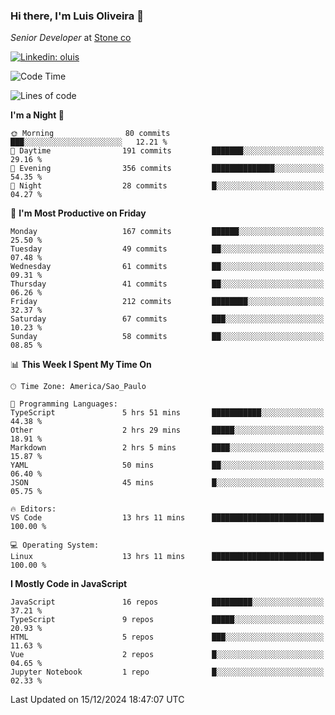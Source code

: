 ### Hi there, I'm Luis Oliveira 👋
*Senior Developer* at [Stone co](https://www.stone.com.br)  

[![Linkedin: oluis](https://img.shields.io/badge/-ooluis-blue?style=flat-square&logo=Linkedin&logoColor=white&link=https://www.linkedin.com/in/ooluis)](https://www.linkedin.com/in/ooluis/)

<!--START_SECTION:waka-->
![Code Time](http://img.shields.io/badge/Code%20Time-4%2C454%20hrs-blue)

![Lines of code](https://img.shields.io/badge/From%20Hello%20World%20I%27ve%20Written-356.0%20thousand%20lines%20of%20code-blue)

**I'm a Night 🦉** 

```text
🌞 Morning                80 commits          ███░░░░░░░░░░░░░░░░░░░░░░   12.21 % 
🌆 Daytime                191 commits         ███████░░░░░░░░░░░░░░░░░░   29.16 % 
🌃 Evening                356 commits         ██████████████░░░░░░░░░░░   54.35 % 
🌙 Night                  28 commits          █░░░░░░░░░░░░░░░░░░░░░░░░   04.27 % 
```
📅 **I'm Most Productive on Friday** 

```text
Monday                   167 commits         ██████░░░░░░░░░░░░░░░░░░░   25.50 % 
Tuesday                  49 commits          ██░░░░░░░░░░░░░░░░░░░░░░░   07.48 % 
Wednesday                61 commits          ██░░░░░░░░░░░░░░░░░░░░░░░   09.31 % 
Thursday                 41 commits          ██░░░░░░░░░░░░░░░░░░░░░░░   06.26 % 
Friday                   212 commits         ████████░░░░░░░░░░░░░░░░░   32.37 % 
Saturday                 67 commits          ███░░░░░░░░░░░░░░░░░░░░░░   10.23 % 
Sunday                   58 commits          ██░░░░░░░░░░░░░░░░░░░░░░░   08.85 % 
```


📊 **This Week I Spent My Time On** 

```text
🕑︎ Time Zone: America/Sao_Paulo

💬 Programming Languages: 
TypeScript               5 hrs 51 mins       ███████████░░░░░░░░░░░░░░   44.38 % 
Other                    2 hrs 29 mins       █████░░░░░░░░░░░░░░░░░░░░   18.91 % 
Markdown                 2 hrs 5 mins        ████░░░░░░░░░░░░░░░░░░░░░   15.87 % 
YAML                     50 mins             ██░░░░░░░░░░░░░░░░░░░░░░░   06.40 % 
JSON                     45 mins             █░░░░░░░░░░░░░░░░░░░░░░░░   05.75 % 

🔥 Editors: 
VS Code                  13 hrs 11 mins      █████████████████████████   100.00 % 

💻 Operating System: 
Linux                    13 hrs 11 mins      █████████████████████████   100.00 % 
```

**I Mostly Code in JavaScript** 

```text
JavaScript               16 repos            █████████░░░░░░░░░░░░░░░░   37.21 % 
TypeScript               9 repos             █████░░░░░░░░░░░░░░░░░░░░   20.93 % 
HTML                     5 repos             ███░░░░░░░░░░░░░░░░░░░░░░   11.63 % 
Vue                      2 repos             █░░░░░░░░░░░░░░░░░░░░░░░░   04.65 % 
Jupyter Notebook         1 repo              █░░░░░░░░░░░░░░░░░░░░░░░░   02.33 % 
```




 Last Updated on 15/12/2024 18:47:07 UTC
<!--END_SECTION:waka-->
